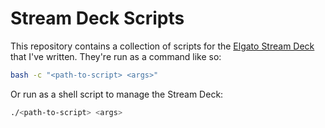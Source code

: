 # Stream Deck Scripts

This repository contains a collection of scripts for the [Elgato Stream Deck](https://www.elgato.com/en/gaming/stream-deck) that I've written. They're run as a command like so:

```bash
bash -c "<path-to-script> <args>"
```

Or run as a shell script to manage the Stream Deck:

```bash
./<path-to-script> <args>
```
